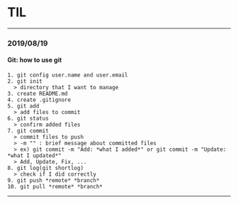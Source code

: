# TIL
- - -
### 2019/08/19
#### Git: how to use git
    1. git config user.name and user.email
    2. git init
      > directory that I want to manage
    3. create README.md
    4. create .gitignore
    5. git add
      > add files to commit
    6. git status
      > confirm added files
    7. git commit
      > commit files to push
      > -m "" : brief message about committed files
      > ex) git commit -m "Add: *what I added*" or git commit -m "Update: *what I updated*"
      > Add, Update, Fix, ...
    8. git log(git shortlog)
      > check if I did correctly
    9. git push *remote* *branch*
    10. git pull *remote* *branch*
- - -
